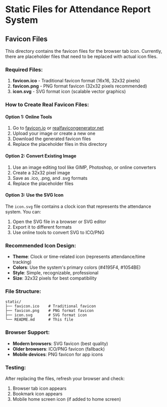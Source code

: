 # Static Files for Attendance Report System

## Favicon Files

This directory contains the favicon files for the browser tab icon. Currently, there are placeholder files that need to be replaced with actual icon files.

### Required Files:

1. **favicon.ico** - Traditional favicon format (16x16, 32x32 pixels)
2. **favicon.png** - PNG format favicon (32x32 pixels recommended)
3. **icon.svg** - SVG format icon (scalable vector graphics)

### How to Create Real Favicon Files:

#### Option 1: Online Tools
1. Go to [favicon.io](https://favicon.io/) or [realfavicongenerator.net](https://realfavicongenerator.net/)
2. Upload your image or create a new one
3. Download the generated favicon files
4. Replace the placeholder files in this directory

#### Option 2: Convert Existing Image
1. Use an image editing tool like GIMP, Photoshop, or online converters
2. Create a 32x32 pixel image
3. Save as .ico, .png, and .svg formats
4. Replace the placeholder files

#### Option 3: Use the SVG Icon
The `icon.svg` file contains a clock icon that represents the attendance system. You can:
1. Open the SVG file in a browser or SVG editor
2. Export it to different formats
3. Use online tools to convert SVG to ICO/PNG

### Recommended Icon Design:
- **Theme**: Clock or time-related icon (represents attendance/time tracking)
- **Colors**: Use the system's primary colors (#4195F4, #1054BE)
- **Style**: Simple, recognizable, professional
- **Size**: 32x32 pixels for best compatibility

### File Structure:
```
static/
├── favicon.ico    # Traditional favicon
├── favicon.png    # PNG format favicon
├── icon.svg       # SVG format icon
└── README.md      # This file
```

### Browser Support:
- **Modern browsers**: SVG favicon (best quality)
- **Older browsers**: ICO/PNG favicon (fallback)
- **Mobile devices**: PNG favicon for app icons

### Testing:
After replacing the files, refresh your browser and check:
1. Browser tab icon appears
2. Bookmark icon appears
3. Mobile home screen icon (if added to home screen) 